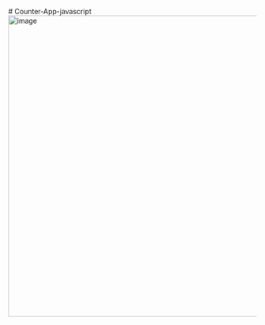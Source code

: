 #  Counter-App-javascript
<img width="959" height="611" alt="image" src="https://github.com/user-attachments/assets/d452d8af-b1d0-4408-8679-e97d79d191d5" />

 
 
